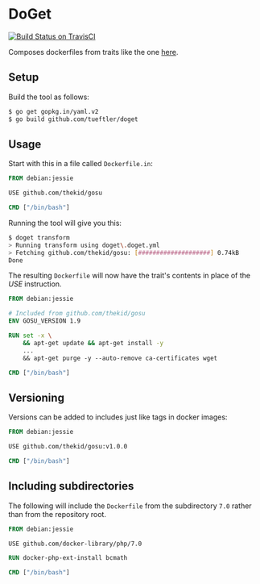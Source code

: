 DoGet
=====
[![Build Status on TravisCI](https://secure.travis-ci.org/tueftler/doget.png)](http://travis-ci.org/tueftler/doget)

Composes dockerfiles from traits like the one [here](https://github.com/thekid/gosu).

Setup
-----
Build the tool as follows:

```sh
$ go get gopkg.in/yaml.v2
$ go build github.com/tueftler/doget
```

Usage
-----
Start with this in a file called `Dockerfile.in`:

```dockerfile
FROM debian:jessie

USE github.com/thekid/gosu

CMD ["/bin/bash"]
```

Running the tool will give you this:

```sh
$ doget transform
> Running transform using doget\.doget.yml
> Fetching github.com/thekid/gosu: [####################] 0.74kB
Done
```

The resulting `Dockerfile` will now have the trait's contents in place of the *USE* instruction.

```dockerfile
FROM debian:jessie

# Included from github.com/thekid/gosu
ENV GOSU_VERSION 1.9

RUN set -x \
    && apt-get update && apt-get install -y 
    ...
    && apt-get purge -y --auto-remove ca-certificates wget

CMD ["/bin/bash"]
```

Versioning
----------
Versions can be added to includes just like tags in docker images:

```dockerfile
FROM debian:jessie

USE github.com/thekid/gosu:v1.0.0

CMD ["/bin/bash"]
```

Including subdirectories
------------------------
The following will include the `Dockerfile` from the subdirectory `7.0` rather than from the repository root.

```dockerfile
FROM debian:jessie

USE github.com/docker-library/php/7.0

RUN docker-php-ext-install bcmath

CMD ["/bin/bash"]
```